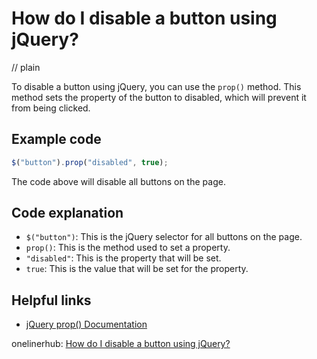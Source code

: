 # How do I disable a button using jQuery?
// plain

To disable a button using jQuery, you can use the `prop()` method. This method sets the property of the button to disabled, which will prevent it from being clicked.

## Example code

```javascript
$("button").prop("disabled", true);
```

The code above will disable all buttons on the page.

## Code explanation

- `$("button")`: This is the jQuery selector for all buttons on the page.
- `prop()`: This is the method used to set a property.
- `"disabled"`: This is the property that will be set.
- `true`: This is the value that will be set for the property.

## Helpful links
- [jQuery prop() Documentation](https://api.jquery.com/prop/)

onelinerhub: [How do I disable a button using jQuery?](https://onelinerhub.com/jquery/how-do-i-disable-a-button-using-jquery-1687015584)